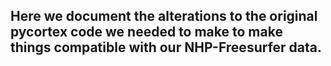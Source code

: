 ## Here we document the alterations to the original pycortex code we needed to make to make things compatible with our NHP-Freesurfer data.


